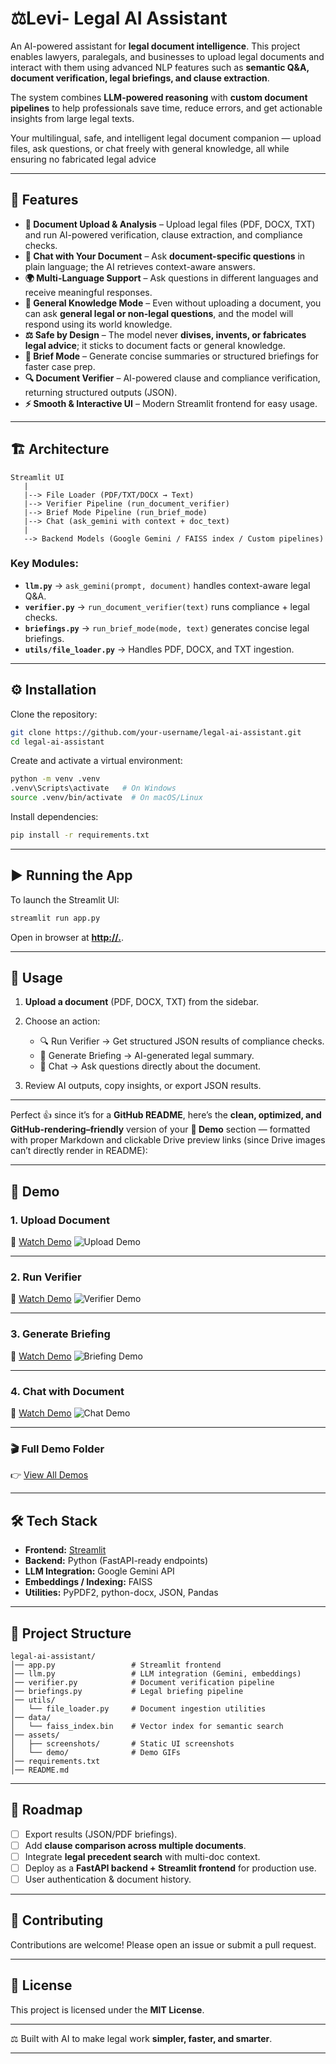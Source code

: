 
# ⚖️Levi- Legal AI Assistant

An AI-powered assistant for **legal document intelligence**. This project enables lawyers, paralegals, and businesses to upload legal documents and interact with them using advanced NLP features such as **semantic Q&A, document verification, legal briefings, and clause extraction**.

The system combines **LLM-powered reasoning** with **custom document pipelines** to help professionals save time, reduce errors, and get actionable insights from large legal texts.

Your multilingual, safe, and intelligent legal document companion — upload files, ask questions, or chat freely with general knowledge, all while ensuring no fabricated legal advice

---

## 🚀 Features

* **📂 Document Upload & Analysis** – Upload legal files (PDF, DOCX, TXT) and run AI-powered verification, clause extraction, and compliance checks.
* **💬 Chat with Your Document** – Ask **document-specific questions** in plain language; the AI retrieves context-aware answers.
* **🌍 Multi-Language Support** – Ask questions in different languages and receive meaningful responses.
* **🤖 General Knowledge Mode** – Even without uploading a document, you can ask **general legal or non-legal questions**, and the model will respond using its world knowledge.
* **⚖️ Safe by Design** – The model never **divises, invents, or fabricates legal advice**; it sticks to document facts or general knowledge.
* **📝 Brief Mode** – Generate concise summaries or structured briefings for faster case prep.
* **🔍 Document Verifier** – AI-powered clause and compliance verification, returning structured outputs (JSON).
* **⚡ Smooth & Interactive UI** – Modern Streamlit frontend for easy usage.

---


## 🏗️ Architecture

```
Streamlit UI
   |
   |--> File Loader (PDF/TXT/DOCX → Text)
   |--> Verifier Pipeline (run_document_verifier)
   |--> Brief Mode Pipeline (run_brief_mode)
   |--> Chat (ask_gemini with context + doc_text)
   |
   --> Backend Models (Google Gemini / FAISS index / Custom pipelines)
```

### Key Modules:

* **`llm.py`** → `ask_gemini(prompt, document)` handles context-aware legal Q&A.
* **`verifier.py`** → `run_document_verifier(text)` runs compliance + legal checks.
* **`briefings.py`** → `run_brief_mode(mode, text)` generates concise legal briefings.
* **`utils/file_loader.py`** → Handles PDF, DOCX, and TXT ingestion.

---

## ⚙️ Installation

Clone the repository:

```bash
git clone https://github.com/your-username/legal-ai-assistant.git
cd legal-ai-assistant
```

Create and activate a virtual environment:

```bash
python -m venv .venv
.venv\Scripts\activate   # On Windows
source .venv/bin/activate  # On macOS/Linux
```

Install dependencies:

```bash
pip install -r requirements.txt
```

---

## ▶️ Running the App

To launch the Streamlit UI:

```bash
streamlit run app.py
```

Open in browser at **[http://.](http://...........)**.

---

## 📌 Usage

1. **Upload a document** (PDF, DOCX, TXT) from the sidebar.
2. Choose an action:

   * 🔍 Run Verifier → Get structured JSON results of compliance checks.
   * 📝 Generate Briefing → AI-generated legal summary.
   * 💬 Chat → Ask questions directly about the document.
3. Review AI outputs, copy insights, or export JSON results.

---
Perfect 👍 since it’s for a **GitHub README**, here’s the **clean, optimized, and GitHub-rendering–friendly** version of your **🎥 Demo** section — formatted with proper Markdown and clickable Drive preview links (since Drive images can’t directly render in README):

---

## 🎥 Demo

### 1. Upload Document

📄 [Watch Demo](https://drive.google.com/file/d/1HjetmWasqzB-6Mzava6sL9TtCqeEzmg9/view?usp=sharing)
![Upload Demo](https://drive.google.com/uc?id=1HjetmWasqzB-6Mzava6sL9TtCqeEzmg9)

---

### 2. Run Verifier

🧾 [Watch Demo](https://drive.google.com/file/d/1KWkSmLDbsruQ1lNCSdOtXh4bmWiHaNFr/view?usp=sharing)
![Verifier Demo](https://drive.google.com/uc?id=1KWkSmLDbsruQ1lNCSdOtXh4bmWiHaNFr)

---

### 3. Generate Briefing

🧠 [Watch Demo](https://drive.google.com/file/d/1fuPIDwc-Wx-TgvKo_xqwtoWmodvTUTPH/view?usp=sharing)
![Briefing Demo](https://drive.google.com/uc?id=1fuPIDwc-Wx-TgvKo_xqwtoWmodvTUTPH)

---

### 4. Chat with Document

💬 [Watch Demo](https://drive.google.com/file/d/1p4orvlVSL0TeBBOrdGmdO1QWRx7D_rwR/view?usp=sharing)
![Chat Demo](https://drive.google.com/uc?id=1p4orvlVSL0TeBBOrdGmdO1QWRx7D_rwR)

---

### 🎬 Full Demo Folder

👉 [View All Demos](https://drive.google.com/drive/folders/1lMOVf16aaa84_eu4Uv-0zCsvFVwEC49W)


---

## 🛠️ Tech Stack

* **Frontend:** [Streamlit](https://streamlit.io/)
* **Backend:** Python (FastAPI-ready endpoints)
* **LLM Integration:** Google Gemini API
* **Embeddings / Indexing:** FAISS
* **Utilities:** PyPDF2, python-docx, JSON, Pandas

---

## 📂 Project Structure

```
legal-ai-assistant/
│── app.py                 # Streamlit frontend
│── llm.py                 # LLM integration (Gemini, embeddings)
│── verifier.py            # Document verification pipeline
│── briefings.py           # Legal briefing pipeline
│── utils/
│   └── file_loader.py     # Document ingestion utilities
│── data/
│   └── faiss_index.bin    # Vector index for semantic search
│── assets/
│   ├── screenshots/       # Static UI screenshots
│   └── demo/              # Demo GIFs
│── requirements.txt
│── README.md
```

---

## 🔮 Roadmap

* [ ] Export results (JSON/PDF briefings).
* [ ] Add **clause comparison across multiple documents**.
* [ ] Integrate **legal precedent search** with multi-doc context.
* [ ] Deploy as a **FastAPI backend + Streamlit frontend** for production use.
* [ ] User authentication & document history.

---

## 🤝 Contributing

Contributions are welcome! Please open an issue or submit a pull request.

---

## 📜 License

This project is licensed under the **MIT License**.

---

⚖ Built with AI to make legal work **simpler, faster, and smarter**.

---

